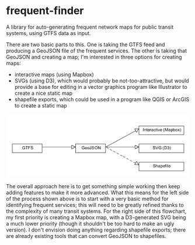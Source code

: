 # frequent-finder
A library for auto-generating frequent network maps for public transit systems, using GTFS data as input.


There are two basic parts to this. One is taking the GTFS feed and producing a GeoJSON file of the frequent services. The other is taking that GeoJSON and creating a map; I'm interested in three options for creating maps:

* interactive maps (using Mapbox)
* SVGs (using D3), which would probably be not-too-attractive, but would provide a base for editing in a vector graphics program like Illustrator to create a nice static map
* shapefile exports, which could be used in a program like QGIS or ArcGIS to create a static map

![The two parts of the process](/images/FF-OverallFlow.png)

The overall approach here is to get something simple working then keep adding features to make it more advanced. What this means for the left side of the process shown above is to start with a very basic method for identifying frequent services; this will need to be greatly refined thanks to the complexity of many transit systems. For the right side of this flowchart, my first priority is creating a Mapbox map, with a D3-generated SVG being a much lower priority (though it shouldn't be too hard to make an ugly version). I don't envision doing anything regarding shapefile exports; there are already existing tools that can convert GeoJSON to shapefiles.
